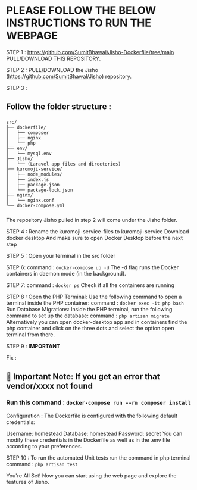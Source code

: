 # PLEASE FOLLOW THE BELOW INSTRUCTIONS TO RUN THE WEBPAGE

STEP 1 :
https://github.com/SumitBhawal/Jisho-Dockerfile/tree/main
PULL/DOWNLOAD THIS REPOSITORY.

STEP 2 :
PULL/DOWNLOAD the Jisho (https://github.com/SumitBhawal/Jisho) repository.

STEP 3 :
## Follow the folder structure :
###
```
src/
├── dockerfile/
│   ├── composer
│   ├── nginx
│   └── php
├── env/
│   └── mysql.env
├── Jisho/
│   └── (Laravel app files and directories)
├── kuromoji-service/
│   ├── node_modules/
│   ├── index.js
│   ├── package.json
│   └── package-lock.json
├── nginx/
│   └── nginx.conf
└── docker-compose.yml
```
###

The repository Jisho pulled in step 2 will come under the Jisho folder. 

STEP 4 :
Rename the kuromoji-service-files to kuromoji-service
Download docker desktop
And make sure to open Docker Desktop before the next step

STEP 5 :
Open your terminal in the src folder

STEP 6:
command : ```docker-compose up -d```
The -d flag runs the Docker containers in daemon mode (in the background).

STEP 7:
command : ```docker ps```
Check if all the containers are running

STEP 8 :
Open the PHP Terminal: Use the following command to open a terminal inside the PHP container:
command : ```docker exec -it php bash```
Run Database Migrations: Inside the PHP terminal, run the following command to set up the database:
command : ```php artisan migrate```
Alternatively you can open docker-desktop app and in containers find the php container and click on the three dots and select the option open terminal from there.

STEP 9 :
**IMPORTANT**

Fix :
## 🚨 **Important Note:** If you get an error that vendor/xxxx not found
### Run this command : ```docker-compose run --rm composer install```

Configuration :
The Dockerfile is configured with the following default credentials:

Username: homestead
Database: homestead
Password: secret
You can modify these credentials in the Dockerfile as well as in the .env file according to your preferences.

STEP 10 :
To run the automated Unit tests run the command in php terminal 
command : ```php artisan test```

You're All Set!
Now you can start using the web page and explore the features of Jisho.

